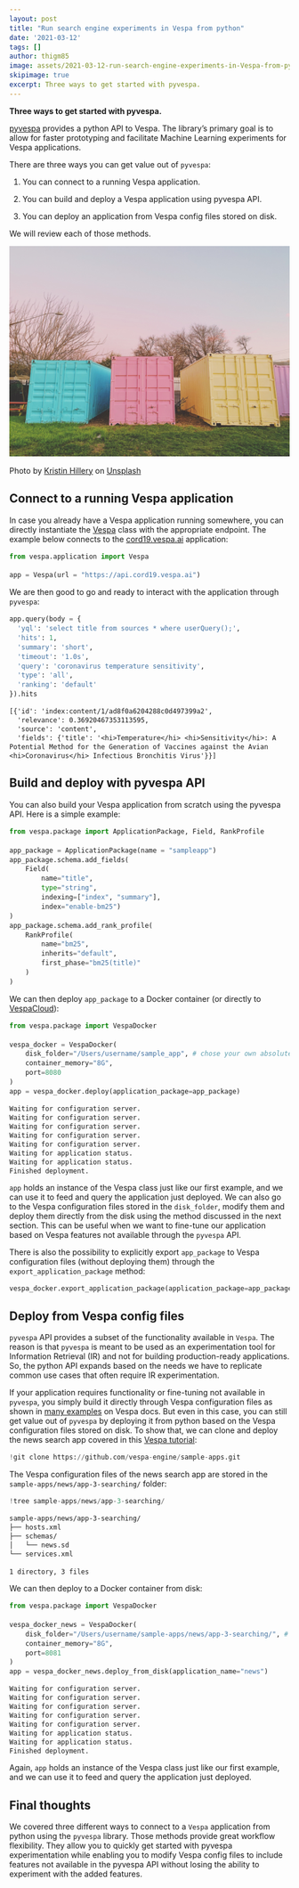 ```yaml
---
layout: post
title: "Run search engine experiments in Vespa from python"
date: '2021-03-12'
tags: []
author: thigm85
image: assets/2021-03-12-run-search-engine-experiments-in-Vespa-from-python/figure_2.jpg
skipimage: true
excerpt: Three ways to get started with pyvespa.
---
```


**Three ways to get started with pyvespa.**

[pyvespa](https://pyvespa.readthedocs.io/en/latest/index.html) provides a python API to Vespa. The library’s primary goal is to allow for faster prototyping and facilitate Machine Learning experiments for Vespa applications. 

There are three ways you can get value out of `pyvespa`: 

1. You can connect to a running Vespa application.

2. You can build and deploy a Vespa application using pyvespa API.

3. You can deploy an application from Vespa config files stored on disk.

We will review each of those methods.

![Decorative image](/assets/2021-03-12-run-search-engine-experiments-in-Vespa-from-python/figure_2.jpg)
<p class="image-credit">Photo by
<a href="https://unsplash.com/@kristinhillery?utm_source=unsplash&utm_medium=referral&utm_content=creditCopyText">Kristin Hillery</a> on
<a href="https://unsplash.com/@kristinhillery?utm_source=unsplash&utm_medium=referral&utm_content=creditCopyText">Unsplash</a></p>

##  Connect to a running Vespa application

In case you already have a Vespa application running somewhere, you can directly instantiate the [Vespa](https://pyvespa.readthedocs.io/en/latest/reference-api.html#vespa.application.Vespa) class with the appropriate endpoint. The example below connects to the [cord19.vespa.ai](https://cord19.vespa.ai/) application:


```python
from vespa.application import Vespa

app = Vespa(url = "https://api.cord19.vespa.ai")
```

We are then good to go and ready to interact with the application through `pyvespa`:


```python
app.query(body = {
  'yql': 'select title from sources * where userQuery();',
  'hits': 1,
  'summary': 'short',
  'timeout': '1.0s',
  'query': 'coronavirus temperature sensitivity',
  'type': 'all',
  'ranking': 'default'
}).hits
```

    [{'id': 'index:content/1/ad8f0a6204288c0d497399a2',
      'relevance': 0.36920467353113595,
      'source': 'content',
      'fields': {'title': '<hi>Temperature</hi> <hi>Sensitivity</hi>: A Potential Method for the Generation of Vaccines against the Avian <hi>Coronavirus</hi> Infectious Bronchitis Virus'}}]



## Build and deploy with pyvespa API

You can also build your Vespa application from scratch using the pyvespa API. Here is a simple example:


```python
from vespa.package import ApplicationPackage, Field, RankProfile

app_package = ApplicationPackage(name = "sampleapp")
app_package.schema.add_fields(
    Field(
        name="title", 
        type="string", 
        indexing=["index", "summary"], 
        index="enable-bm25")
)
app_package.schema.add_rank_profile(
    RankProfile(
        name="bm25", 
        inherits="default", 
        first_phase="bm25(title)"
    )
)
```

We can then deploy `app_package` to a Docker container
(or directly to [VespaCloud](https://pyvespa.readthedocs.io/en/latest/deploy-vespa-cloud.html)):


```python
from vespa.package import VespaDocker

vespa_docker = VespaDocker(
    disk_folder="/Users/username/sample_app", # chose your own absolute folder
    container_memory="8G",
    port=8080
)
app = vespa_docker.deploy(application_package=app_package)
```

    Waiting for configuration server.
    Waiting for configuration server.
    Waiting for configuration server.
    Waiting for configuration server.
    Waiting for configuration server.
    Waiting for application status.
    Waiting for application status.
    Finished deployment.


`app` holds an instance of the Vespa class just like our first example, and we can use it to feed and query the application just deployed. We can also go to the Vespa configuration files stored in the `disk_folder`, modify them and deploy them directly from the disk using the method discussed in the next section. This can be useful when we want to fine-tune our application based on Vespa features not available through the `pyvespa` API.

There is also the possibility to explicitly export `app_package` to Vespa configuration files (without deploying them) through the `export_application_package` method:


```python
vespa_docker.export_application_package(application_package=app_package)
```

## Deploy from Vespa config files

`pyvespa` API provides a subset of the functionality available in `Vespa`. The reason is that `pyvespa` is meant to be used as an experimentation tool for Information Retrieval (IR) and not for building production-ready applications. So, the python API expands based on the needs we have to replicate common use cases that often require IR  experimentation.

If your application requires functionality or fine-tuning not available in `pyvespa`, you simply build it directly through Vespa configuration files as shown in [many examples](https://docs.vespa.ai/en/getting-started.html) on Vespa docs. But even in this case, you can still get value out of `pyvespa` by deploying it from python based on the Vespa configuration files stored on disk. To show that, we can clone and deploy the news search app covered in this [Vespa tutorial](https://docs.vespa.ai/en/tutorials/news-3-searching.html):


```python
!git clone https://github.com/vespa-engine/sample-apps.git
```

The Vespa configuration files of the news search app are stored in the `sample-apps/news/app-3-searching/` folder:


```python
!tree sample-apps/news/app-3-searching/
```

    sample-apps/news/app-3-searching/
    ├── hosts.xml
    ├── schemas/
    │   └── news.sd
    └── services.xml
    
    1 directory, 3 files


We can then deploy to a Docker container from disk:


```python
from vespa.package import VespaDocker

vespa_docker_news = VespaDocker(
    disk_folder="/Users/username/sample-apps/news/app-3-searching/", # Docker requires absolute path
    container_memory="8G", 
    port=8081
)
app = vespa_docker_news.deploy_from_disk(application_name="news")
```

    Waiting for configuration server.
    Waiting for configuration server.
    Waiting for configuration server.
    Waiting for configuration server.
    Waiting for configuration server.
    Waiting for application status.
    Waiting for application status.
    Finished deployment.


Again, `app` holds an instance of the Vespa class just like our first example, and we can use it to feed and query the application just deployed. 

## Final thoughts

We covered three different ways to connect to a `Vespa` application from python using the `pyvespa` library. Those methods provide great workflow flexibility. They allow you to quickly get started with pyvespa experimentation while enabling you to modify Vespa config files to include features not available in the pyvespa API without losing the ability to experiment with the added features.
